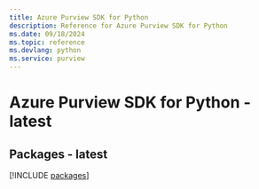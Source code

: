 ```yaml
---
title: Azure Purview SDK for Python
description: Reference for Azure Purview SDK for Python
ms.date: 09/18/2024
ms.topic: reference
ms.devlang: python
ms.service: purview
---
```

# Azure Purview SDK for Python - latest
## Packages - latest
[!INCLUDE [packages](purview-index.md)]